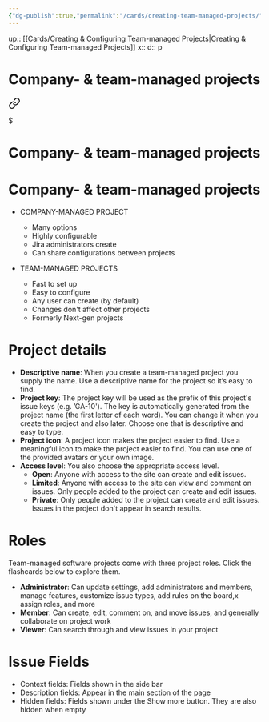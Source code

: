 ```yaml
---
{"dg-publish":true,"permalink":"/cards/creating-team-managed-projects/"}
---
```


up:: [[Cards/Creating & Configuring Team-managed Projects\|Creating & Configuring Team-managed Projects]] 
x:: 
d:: p

# Company- & team-managed projects

<div class="transclusion internal-embed is-loaded"><a class="markdown-embed-link" href="/cards/project-types-and-templates/#company-and-team-managed-projects" aria-label="Open link"><svg xmlns="http://www.w3.org/2000/svg" width="24" height="24" viewBox="0 0 24 24" fill="none" stroke="currentColor" stroke-width="2" stroke-linecap="round" stroke-linejoin="round" class="svg-icon lucide-link"><path d="M10 13a5 5 0 0 0 7.54.54l3-3a5 5 0 0 0-7.07-7.07l-1.72 1.71"></path><path d="M14 11a5 5 0 0 0-7.54-.54l-3 3a5 5 0 0 0 7.07 7.07l1.71-1.71"></path></svg></a><div class="markdown-embed">

$<div class="markdown-embed-title">

# Company- & team-managed projects

</div>


# Company- & team-managed projects

- COMPANY-MANAGED PROJECT
	- Many options
	- Highly configurable
	- Jira administrators create
	- Can share configurations between projects

- TEAM-MANAGED PROJECTS
	- Fast to set up
	- Easy to configure
	- Any user can create (by default)
	- Changes don't affect other projects
	- Formerly Next-gen projects





</div></div>


# Project details

- **Descriptive name**: When you create a team-managed project you supply the name. Use a descriptive name for the project so it’s easy to find.
- **Project key**: The project key will be used as the prefix of this project's issue keys (e.g. ’GA-10'). The key is automatically generated from the project name (the first letter of each word). You can change it when you create the project and also later. Choose one that is descriptive and easy to type.
- **Project icon**: A project icon makes the project easier to find. Use a meaningful icon to make the project easier to find. You can use one of the provided avatars or your own image.
- **Access level**: You also choose the appropriate access level.
	- **Open**: Anyone with access to the site can create and edit issues.
	- **Limited**: Anyone with access to the site can view and comment on issues. Only people added to the project can create and edit issues.
	- **Private**: Only people added to the project can create and edit issues. Issues in the project don't appear in search results.

# Roles

Team-managed software projects come with three project roles. Click the flashcards below to explore them.

- **Administrator**: Can update settings, add administrators and members, manage features, customize issue types, add rules on the board,x assign roles, and more
- **Member**: Can create, edit, comment on, and move issues, and generally collaborate on project work
- **Viewer**: Can search through and view issues in your project


# Issue Fields

- Context fields: Fields shown in the side bar
- Description fields: Appear in the main section of the page
- Hidden fields: Fields shown under the Show more button. They are also hidden when empty 



